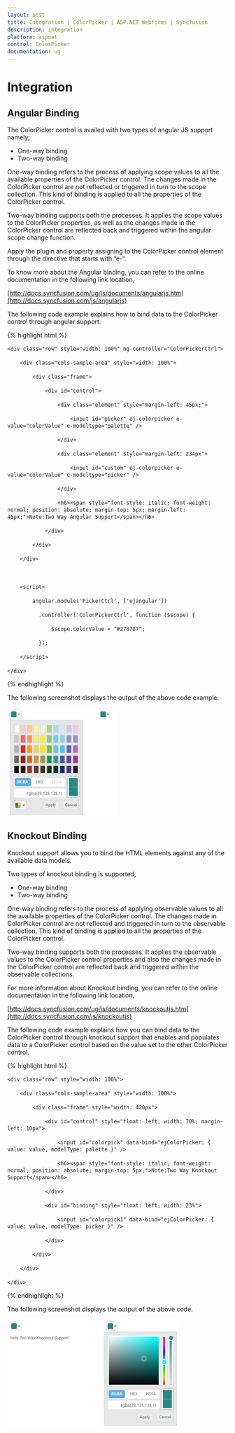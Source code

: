 ```yaml
---
layout: post
title: Integration | ColorPicker | ASP.NET Webforms | Syncfusion
description: integration
platform: aspnet
control: ColorPicker
documentation: ug
---
```


# Integration

## Angular Binding

The ColorPicker control is availed with two types of angular JS support namely, 

* One-way binding
* Two-way binding 

One-way binding refers to the process of applying scope values to all the available properties of the ColorPicker control. The changes made in the ColorPicker control are not reflected or triggered in turn to the scope collection. This kind of binding is applied to all the properties of the ColorPicker control.

Two-way binding supports both the processes. It applies the scope values to the ColorPicker properties, as well as the changes made in the ColorPicker control are reflected back and triggered within the angular scope change function.

Apply the plugin and property assigning to the ColorPicker control element through the directive that starts with “e-“.

To know more about the Angular binding, you can refer to the online documentation in the following link location,

[http://docs.syncfusion.com/ug/js/documents/angularjs.htm](http://docs.syncfusion.com/js/angularjs)

The following code example explains how to bind data to the ColorPicker control through angular support.

{% highlight html %}





<script src="http://cdn.syncfusion.com/js/assets/external/angular.min.js"></script>

<script src="http://cdn.syncfusion.com/{{site.releaseversion}}/js/web/ej.unobtrusive.min.js"></script>

<script src="http://cdn.syncfusion.com/{{site.releaseversion}}/js/ej.widget.angular.min.js"></script>



<div class="content-container-fluid" ng-app="PickerCtrl">

    <div class="row" style="width: 100%" ng-controller="ColorPickerCtrl">

        <div class="cols-sample-area" style="width: 100%">

            <div class="frame">

                <div id="control">

                    <div class="element" style="margin-left: 45px;">

                        <input id="picker" ej-colorpicker e-value="colorValue" e-modeltype="palette" />

                    </div>

                    <div class="element" style="margin-left: 234px">

                        <input id="custom" ej-colorpicker e-value="colorValue" e-modeltype="picker" />

                    </div>

                    <h6><span style="font-style: italic; font-weight: normal; position: absolute; margin-top: 5px; margin-left: 45px;">Note:Two Way Angular Support</span></h6>

                </div>

            </div>

        </div>



        <script>

            angular.module('PickerCtrl', ['ejangular'])

              .controller('ColorPickerCtrl', function ($scope) {

                  $scope.colorValue = "#278787";

              });

        </script>

    </div>

</div>



<style>

    .element {

        display: inline-block;

    }



    .frame {

        width: 457px;

        border: 0px;

    }



    #control {

        width: 600px;

    }

</style>





{% endhighlight %}



The following screenshot displays the output of the above code example.

![](Integration_images/Integration_img1.png)



## Knockout Binding

Knockout support allows you to bind the HTML elements against any of the available data models.

Two types of knockout binding is supported,

* One-way binding
* Two-way binding

One-way binding refers to the process of applying observable values to all the available properties of the ColorPicker control. The changes made in ColorPicker control are not reflected and triggered in turn to the observable collection. This kind of binding is applied to all the properties of the ColorPicker control.

Two-way binding supports both the processes. It applies the observable values to the ColorPicker control properties and also the changes made in the ColorPicker control are reflected back and triggered within the observable collections. 

For more information about Knockout binding, you can refer to the online documentation in the following link location,

[http://docs.syncfusion.com/ug/js/documents/knockoutjs.htm](http://docs.syncfusion.com/js/knockoutjs)

The following code example explains how you can bind data to the ColorPicker control through knockout support that enables and populates data to a ColorPicker control based on the value set to the other ColorPicker control.

{% highlight html %}





<script src="http://cdn.syncfusion.com/js/assets/external/knockout.min.js"></script>

<script src="http://cdn.syncfusion.com/{{site.releaseversion}}/js/web/ej.unobtrusive.min.js "> </script>

<script src="http://cdn.syncfusion.com/{{site.releaseversion}}/js/ej.widget.ko.min.js"></script>



<div class="content-container-fluid">

    <div class="row" style="width: 100%">

        <div class="cols-sample-area" style="width: 100%">

            <div class="frame" style="width: 420px">

                <div id="control" style="float: left; width: 70%; margin-left: 10px">

                    <input id="colorpick" data-bind="ejColorPicker: { value: value, modelType: palette }" />

                    <h6><span style="font-style: italic; font-weight: normal; position: absolute; margin-top: 5px;">Note:Two Way Knockout Support</span></h6>

                </div>

                <div id="binding" style="float: left; width: 23%">

                    <input id="colorpick1" data-bind="ejColorPicker: { value: value, modelType: picker }" />

                </div>

            </div>

        </div>

    </div>

</div>

<script>

    window.viewModel = {

        value: ko.observable("#278787"),

        palette: ko.observable("palette"),

        picker: ko.observable("picker")

    };

    $(function () {

        ko.applyBindings(viewModel);

    });

</script>

<style>

    .element {

        display: inline-block;

    }



    .frame {

        width: 600px;

        border: 0px;

    }



    #control {

        width: 600px;

    }

</style>



{% endhighlight %}



The following screenshot displays the output of the above code.

![](Integration_images/Integration_img2.png)





